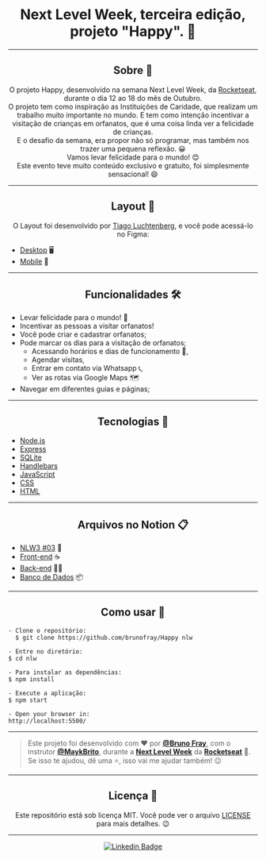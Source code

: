 <h1 align="center">Next Level Week, terceira edição, projeto "Happy". 🥳</h1>

---

<h2 align="center">Sobre 📖</h2>
   
   <p align="center">
      O projeto Happy, desenvolvido na semana Next Level Week, da <a href="https://rocketseat.com.br/">Rocketseat</a>, durante o dia 12 ao 18 do mês de Outubro.<br>
      O projeto tem como inspiração as Instituições de Caridade, que realizam um trabalho muito importante no mundo. E tem como intenção incentivar a visitação de crianças em orfanatos, que é uma coisa linda ver a felicidade de crianças.<br>
      E o desafio da semana, era propor não só programar, mas também nos trazer uma pequena reflexão. 😀<br>
      Vamos levar felicidade para o mundo! 😊<br>
      Este evento teve muito conteúdo exclusivo e gratuito, foi simplesmente sensacional! 😄
   </p>

---

<h2 align="center">Layout 🎨</h2>

   <p align="center">
      O Layout foi desenvolvido por <a href="https://instagram.com/tiagoluchtenberg">Tiago Luchtenberg</a>, e você pode acessá-lo no Figma:

- <a href="https://www.figma.com/file/XYb2tha1gU5M8vTwTUmjNx/Happy-Web-(Copy)?node-id=0%3A1">Desktop</a> 🖥️
- <a href="https://www.figma.com/file/X27FfVxAgy9f5IFa7ONlph/Happy-Mobile?node-id=0%3A1">Mobile</a> 📱
</p>

---

<h2 align="center">Funcionalidades 🛠️</h2>

- Levar felicidade para o mundo! 🥳
- Incentivar as pessoas a visitar orfanatos!
- Você pode criar e cadastrar orfanatos;
- Pode marcar os dias para a visitação de orfanatos;
  - Acessando horários e dias de funcionamento 📅,
  - Agendar visitas,
  - Entrar em contato via Whatsapp 📞,
  - Ver as rotas via Google Maps 🗺
- Navegar em diferentes guias e páginas;

---

<h2 align="center">Tecnologias 🚀</h2>

- [Node.js](https://nodejs.org/en/)
- [Express](https://expressjs.com/pt-br/)
- [SQLite](https://www.sqlite.org/index.html)
- [Handlebars](https://handlebarsjs.com/)
- [JavaScript](https://www.javascript.com/)
- [CSS](https://developer.mozilla.org/pt-BR/docs/Web/CSS)
- [HTML](https://html.com/)

---

<h2 align="center">Arquivos no Notion 📋</h2>

- [NLW3 #03](https://www.notion.so/NLW-Discovery-03-628a2c1b9ac744e28fad80046b699aab) 🚀
- [Front-end](https://www.notion.so/Front-end-010548f316d04d65a0d8b72865874ed1) ☕
- [Back-end](https://www.notion.so/Back-end-ff655163e56b4927ae7a7a4e08049e64) 👨‍🍳
- [Banco de Dados](https://www.notion.so/Banco-de-Dados-ba70111f89924bda94bb1016f12df8c8) 📦

---

<h2 align="center">Como usar 🤔</h2>

```
- Clone o repositório:
  $ git clone https://github.com/brunofray/Happy nlw

- Entre no diretório:
$ cd nlw

- Para instalar as dependências:
$ npm install

- Execute a aplicação:
$ npm start

- Open your browser in:
http://localhost:5500/
```

---

> Este projeto foi desenvolvido com ❤️ por **[@Bruno Fray](https://www.linkedin.com/in/brunofray/)**, com o instrutor **[@MaykBrito](https://github.com/maykbrito)**, durante a **[Next Level Week](https://rocketseat.com.br/)** da **[Rocketseat](https://www.linkedin.com/school/rocketseat/about/)** 💜. <br>
> Se isso te ajudou, dê uma ⭐, isso vai me ajudar também! 😉

---

<h2 align="center">Licença 📝</h2>

<p align="center">
   Este repositório está sob licença MIT. Você pode ver o arquivo <a href="https://github.com/brunofray/Happy/blob/master/LICENSE"> LICENSE </a> para mais detalhes. 😉
</p>

---

   <div align="center">

[![Linkedin Badge](https://img.shields.io/badge/-Bruno%20Fray-292929?style=flat-square&logo=Linkedin&logoColor=white&link=https://www.linkedin.com/in/brunofray/)](https://www.linkedin.com/in/brunofray/)

   </div>
